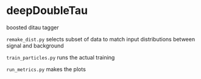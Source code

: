 # deepDoubleTau

boosted ditau tagger

`remake_dist.py` selects subset of data to match input distributions between signal and background

`train_particles.py` runs the actual training

`run_metrics.py` makes the plots
